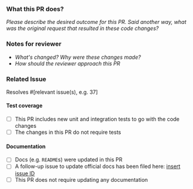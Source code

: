 ### What this PR does?

*Please describe the desired outcome for this PR.  Said another way, what was
the original request that resulted in these code changes?*

### Notes for reviewer

- _What's changed? Why were these changes made?_
- _How should the reviewer approach this PR_

### Related Issue

Resolves #[relevant issue(s), e.g. 37]

#### Test coverage

- [ ] This PR includes new unit and integration tests to go with the code
  changes
- [ ] The changes in this PR do not require tests

#### Documentation

- [ ] Docs (e.g. `README`s) were updated in this PR
- [ ] A follow-up issue to update official docs has been filed here: [insert issue ID]()
- [ ] This PR does not require updating any documentation